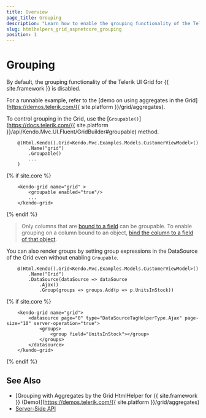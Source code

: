 ```yaml
---
title: Overview
page_title: Grouping
description: "Learn how to enable the grouping functionality of the Telerik UI Grid for {{ site.framework }}."
slug: htmlhelpers_grid_aspnetcore_grouping
position: 1
---
```


# Grouping

By default, the grouping functionality of the Telerik UI Grid for {{ site.framework }} is disabled.

For a runnable example, refer to the [demo on using aggregates in the Grid](https://demos.telerik.com/{{ site.platform }}/grid/aggregates).

To control grouping in the Grid, use the [`Groupable()`](https://docs.telerik.com/{{ site.platform }}/api/Kendo.Mvc.UI.Fluent/GridBuilder#groupable) method.

```HtmlHelper
    @(Html.Kendo().Grid<Kendo.Mvc.Examples.Models.CustomerViewModel>()
        .Name("grid")
        .Groupable()
    	...
    )
```
{% if site.core %}
```TagHelper
    <kendo-grid name="grid" >
        <groupable enabled="true"/>
        ...
    </kendo-grid>
```
{% endif %}

> Only columns that are [bound to a field](https://docs.telerik.com/kendo-ui/api/javascript/ui/grid/configuration/columns.field) can be groupable. To enable grouping on a column bound to an object, [bind the column to a field of that object](https://docs.telerik.com/aspnet-core/knowledge-base/grid-enable-operations-for-object-column).

You can also render groups by setting group expressions in the DataSource of the Grid even without enabling `Groupable`.

```HtmlHelper
    @(Html.Kendo().Grid<Kendo.Mvc.Examples.Models.CustomerViewModel>()
        .Name("Grid")       
        .DataSource(dataSource => dataSource
            .Ajax()
            .Group(groups => groups.Add(p => p.UnitsInStock))
```
{% if site.core %}
```TagHelper
    <kendo-grid name="grid">
        <datasource page="0" type="DataSourceTagHelperType.Ajax" page-size="10" server-operation="true">
            <groups>
                <group field="UnitsInStock"></group>
            </groups>
        </datasource>
    </kendo-grid>
```
{% endif %}
## See Also

* [Grouping with Aggregates by the Grid HtmlHelper for {{ site.framework }} (Demo)](https://demos.telerik.com/{{ site.platform }}/grid/aggregates)
* [Server-Side API](/api/grid)
